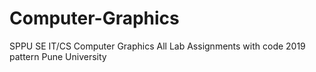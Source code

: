 # Computer-Graphics
SPPU SE IT/CS Computer Graphics All Lab Assignments with code 2019 pattern
Pune University
